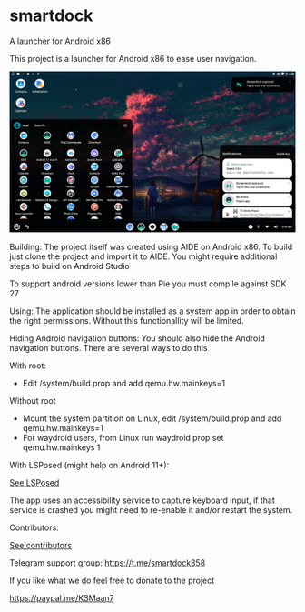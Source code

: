 # smartdock
A launcher for Android x86

This project is a launcher for Android x86 to ease user navigation.

![Screenshot](screenshot.png)

Building:
The project itself was created using AIDE on Android x86. To build just clone the project and import it to AIDE.
You might require additional steps to build on Android Studio

To support android versions lower than Pie you must compile against SDK 27

Using:
The application should be installed as a system app in order to obtain the right permissions.
Without this functionallity will be limited.

Hiding Android navigation buttons:
You should also hide the Android navigation buttons. There are several ways to do this

With root:
- Edit /system/build.prop and add qemu.hw.mainkeys=1

Without root
- Mount the system partition on Linux, edit /system/build.prop and add qemu.hw.mainkeys=1  
- For waydroid users, from Linux run waydroid prop set qemu.hw.mainkeys 1

With LSPosed (might help on Android 11+):

[See LSPosed](LSPosed.md)

The app uses an accessibility service to capture keyboard input, if that service is crashed you might need to re-enable it and/or restart the system.

Contributors:

[See contributors](Contributors.md)

Telegram support group: https://t.me/smartdock358

If you like what we do feel free to donate to the project

https://paypal.me/KSMaan7
